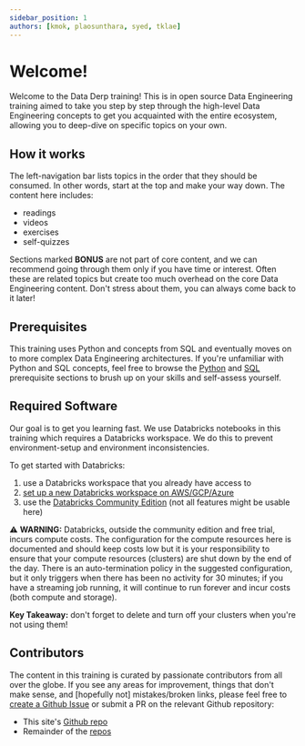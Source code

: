 ```yaml
---
sidebar_position: 1
authors: [kmok, plaosunthara, syed, tklae]
---
```


# Welcome!
Welcome to the Data Derp training! This is in open source Data Engineering training aimed to take you step by step through the high-level Data Engineering concepts to get you acquainted with the entire ecosystem, allowing you to deep-dive on specific topics on your own.

## How it works
The left-navigation bar lists topics in the order that they should be consumed. In other words, start at the top and make your way down. The content here includes:
* readings
* videos
* exercises
* self-quizzes

Sections marked **BONUS** are not part of core content, and we can recommend going through them only if you have time or interest. Often these are related topics but create too much overhead on the core Data Engineering content. Don't stress about them, you can always come back to it later!

## Prerequisites
This training uses Python and concepts from SQL and eventually moves on to more complex Data Engineering architectures. If you're unfamiliar with Python and SQL concepts, feel free to browse the [Python](./prerequisites/python.mdx) and [SQL](./prerequisites/sql.mdx) prerequisite sections to brush up on your skills and self-assess yourself.

## Required Software
Our goal is to get you learning fast. We use Databricks notebooks in this training which requires a Databricks workspace. We do this to prevent environment-setup and environment inconsistencies. 

To get started with Databricks:
1. use a Databricks workspace that you already have access to
2. [set up a new Databricks workspace on AWS/GCP/Azure](https://www.databricks.com/try-databricks?itm_data=NavBar-TryDatabricks-Trial#account)
3. use the [Databricks Community Edition](https://community.cloud.databricks.com/login.html) (not all features might be usable here)

:warning: **WARNING:** Databricks, outside the community edition and free trial, incurs compute costs. The configuration for the compute resources here is documented and should keep costs low but it is your responsibility to ensure that your 
compute resources (clusters) are shut down by the end of the day. There is an auto-termination policy in the suggested configuration, but it only triggers when there has been no activity for 30 minutes; if you have a streaming job running, it will continue to run forever and incur costs (both compute and storage).

**Key Takeaway:** don't forget to delete and turn off your clusters when you're not using them!

## Contributors
The content in this training is curated by passionate contributors from all over the globe. If you see any areas for improvement, things that don't make sense, and [hopefully not] mistakes/broken links, please feel free to [create a Github Issue](https://github.com/data-derp/data-derp.github.io/issues/new) or submit a PR on the relevant Github repository:
* This site's [Github repo](https://github.com/data-derp/data-derp.github.io)
* Remainder of the [repos](https://github.com/data-derp)